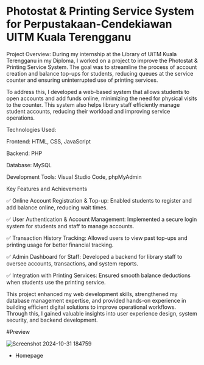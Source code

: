 # Photostat & Printing Service System for Perpustakaan-Cendekiawan UITM Kuala Terengganu

Project Overview: During my internship at the Library of UiTM Kuala Terengganu in my Diploma, I worked on a project to improve the Photostat & Printing Service System. The goal was to streamline the process of account creation and balance top-ups for students, reducing queues at the service counter and ensuring uninterrupted use of printing services.

To address this, I developed a web-based system that allows students to open accounts and add funds online, minimizing the need for physical visits to the counter. This system also helps library staff efficiently manage student accounts, reducing their workload and improving service operations.

Technologies Used: 

Frontend: HTML, CSS, JavaScript 

Backend: PHP 

Database: MySQL 

Development Tools: Visual Studio Code, phpMyAdmin

Key Features and Achievements

✅ Online Account Registration & Top-up: Enabled students to register and add balance online, reducing wait times.

✅ User Authentication & Account Management: Implemented a secure login system for students and staff to manage accounts.

✅ Transaction History Tracking: Allowed users to view past top-ups and printing usage for better financial tracking.

✅ Admin Dashboard for Staff: Developed a backend for library staff to oversee accounts, transactions, and system reports.

✅ Integration with Printing Services: Ensured smooth balance deductions when students use the printing service.

This project enhanced my web development skills, strengthened my database management expertise, and provided hands-on experience in building efficient digital solutions to improve operational workflows. Through this, I gained valuable insights into user experience design, system security, and backend development.

#Preview

![Screenshot 2024-10-31 184759](https://github.com/user-attachments/assets/7bd8683b-3d27-4bc1-8eda-5a2151acc394)
- Homepage

